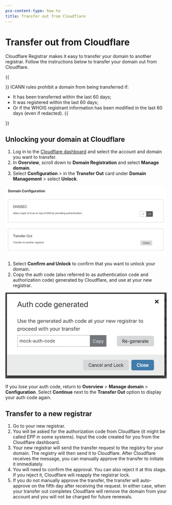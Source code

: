 ```yaml
---
pcx-content-type: how-to
title: Transfer out from Cloudflare
---
```


# Transfer out from Cloudflare

Cloudflare Registrar makes it easy to transfer your domain to another registrar. Follow the instructions below to transfer your domain out from Cloudflare.

{{<Aside type="warning">}}
ICANN rules prohibit a domain from being transferred if:

- It has been transferred within the last 60 days;
- It was registered within the last 60 days;
- Or if the WHOIS registrant information has been modified in the last 60 days (even if redacted).
  {{</Aside>}}

## Unlocking your domain at Cloudflare

1.  Log in to the [Cloudflare dashboard](https://dash.cloudflare.com/login) and select the account and domain you want to transfer.
2.  In **Overview**, scroll down to **Domain Registration** and select **Manage domain**.
3.  Select **Configuration** > in the **Transfer Out** card under **Domain Management** > select **Unlock**.

![Domain registration dashboard screenshot](../static/start-transfer-out.png)

1.  Select **Confirm and Unlock** to confirm that you want to unlock your domain.
2.  Copy the auth code (also referred to as authentication code and authorization code) generated by Cloudflare, and use at your new registrar.

  <div class="large-img">

![Authorization code generation modal](../static/auth-generated.png)

  </div>

If you lose your auth code, return to **Overview** > **Manage domain** > **Configuration**. Select **Continue** next to the **Transfer Out** option to display your auth code again.

## Transfer to a new registrar

1.  Go to your new registrar.
2.  You will be asked for the authorization code from Cloudflare (it might be called EPP in some systems). Input the code created for you from the Cloudflare dashboard.
3.  Your new registrar will send the transfer request to the registry for your domain. The registry will then send it to Cloudflare. After Cloudflare receives the message, you can manually approve the transfer to initiate it immediately.
4.  You will need to confirm the approval. You can also reject it at this stage. If you reject it, Cloudflare will reapply the registrar lock.
5.  If you do not manually approve the transfer, the transfer will auto-approve on the fifth day after receiving the request. In either case, when your transfer out completes Cloudflare will remove the domain from your account and you will not be charged for future renewals.
